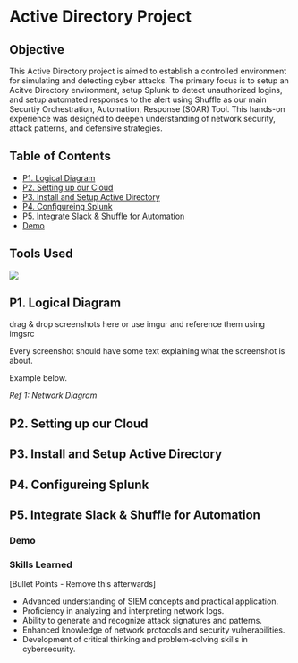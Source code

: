 # Active Directory Project

## Objective
This Active Directory project is aimed to establish a controlled environment for simulating and detecting cyber attacks. The primary focus is to setup an Acitve Directory environment, setup Splunk to detect unauthorized logins, and setup automated responses to the alert using Shuffle as our main Securtiy Orchestration, Automation, Response (SOAR) Tool. This hands-on experience was designed to deepen understanding of network security, attack patterns, and defensive strategies.

## Table of Contents
- <a href="">P1. Logical Diagram</a>
- <a href="">P2. Setting up our Cloud</a>
- <a href="https://google.com">P3. Install and Setup Active Directory</a>
- <a href="https://google.com">P4. Configureing Splunk</a>
- <a href="https://google.com">P5. Integrate Slack & Shuffle for Automation</a>
- <a href="https://google.com">Demo</a>

## Tools Used
<img src="https://img.shields.io/badge/-Security%2B-FF0000?&style=for-the-badge&logo=CompTIA&logoColor=white" />

## P1. Logical Diagram
drag & drop screenshots here or use imgur and reference them using imgsrc

Every screenshot should have some text explaining what the screenshot is about.

Example below.

*Ref 1: Network Diagram*
## P2. Setting up our Cloud 
## P3. Install and Setup Active Directory
## P4. Configureing Splunk 
## P5. Integrate Slack & Shuffle for Automation

### Demo

### Skills Learned
[Bullet Points - Remove this afterwards]

- Advanced understanding of SIEM concepts and practical application.
- Proficiency in analyzing and interpreting network logs.
- Ability to generate and recognize attack signatures and patterns.
- Enhanced knowledge of network protocols and security vulnerabilities.
- Development of critical thinking and problem-solving skills in cybersecurity.
